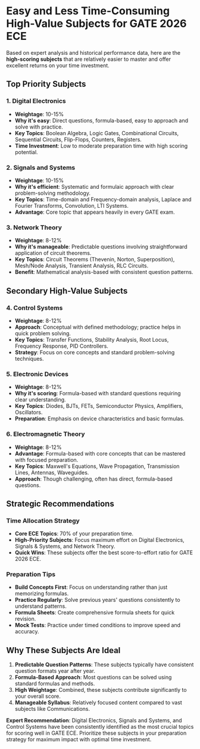 

# Easy and Less Time-Consuming High-Value Subjects for GATE 2026 ECE

Based on expert analysis and historical performance data, here are the **high-scoring subjects** that are relatively easier to master and offer excellent returns on your time investment.


<content>

## Top Priority Subjects

### 1. Digital Electronics

- **Weightage**: 10-15%
- **Why it's easy**: Direct questions, formula-based, easy to approach and solve with practice.
- **Key Topics**: Boolean Algebra, Logic Gates, Combinational Circuits, Sequential Circuits, Flip-Flops, Counters, Registers.
- **Time Investment**: Low to moderate preparation time with high scoring potential.

### 2. Signals and Systems

- **Weightage**: 10-15%
- **Why it's efficient**: Systematic and formulaic approach with clear problem-solving methodology.
- **Key Topics**: Time-domain and Frequency-domain analysis, Laplace and Fourier Transforms, Convolution, LTI Systems.
- **Advantage**: Core topic that appears heavily in every GATE exam.

### 3. Network Theory

- **Weightage**: 8-12%
- **Why it's manageable**: Predictable questions involving straightforward application of circuit theorems.
- **Key Topics**: Circuit Theorems (Thevenin, Norton, Superposition), Mesh/Node Analysis, Transient Analysis, RLC Circuits.
- **Benefit**: Mathematical analysis-based with consistent question patterns.

## Secondary High-Value Subjects

### 4. Control Systems

- **Weightage**: 8-12%
- **Approach**: Conceptual with defined methodology; practice helps in quick problem solving.
- **Key Topics**: Transfer Functions, Stability Analysis, Root Locus, Frequency Response, PID Controllers.
- **Strategy**: Focus on core concepts and standard problem-solving techniques.

### 5. Electronic Devices

- **Weightage**: 8-12%
- **Why it's scoring**: Formula-based with standard questions requiring clear understanding.
- **Key Topics**: Diodes, BJTs, FETs, Semiconductor Physics, Amplifiers, Oscillators.
- **Preparation**: Emphasis on device characteristics and basic formulas.

### 6. Electromagnetic Theory

- **Weightage**: 8-12%
- **Advantage**: Formula-based with core concepts that can be mastered with focused preparation.
- **Key Topics**: Maxwell's Equations, Wave Propagation, Transmission Lines, Antennas, Waveguides.
- **Approach**: Though challenging, often has direct, formula-based questions.

</content>

<content>

## Strategic Recommendations

### Time Allocation Strategy

- **Core ECE Topics**: 70% of your preparation time.
- **High-Priority Subjects**: Focus maximum effort on Digital Electronics, Signals & Systems, and Network Theory.
- **Quick Wins**: These subjects offer the best score-to-effort ratio for GATE 2026 ECE.

### Preparation Tips

- **Build Concepts First**: Focus on understanding rather than just memorizing formulas.
- **Practice Regularly**: Solve previous years' questions consistently to understand patterns.
- **Formula Sheets**: Create comprehensive formula sheets for quick revision.
- **Mock Tests**: Practice under timed conditions to improve speed and accuracy.

## Why These Subjects Are Ideal

1. **Predictable Question Patterns**: These subjects typically have consistent question formats year after year.
2. **Formula-Based Approach**: Most questions can be solved using standard formulas and methods.
3. **High Weightage**: Combined, these subjects contribute significantly to your overall score.
4. **Manageable Syllabus**: Relatively focused content compared to vast subjects like Communications.

**Expert Recommendation**: Digital Electronics, Signals and Systems, and Control Systems have been consistently identified as the most crucial topics for scoring well in GATE ECE. Prioritize these subjects in your preparation strategy for maximum impact with optimal time investment.


</content>